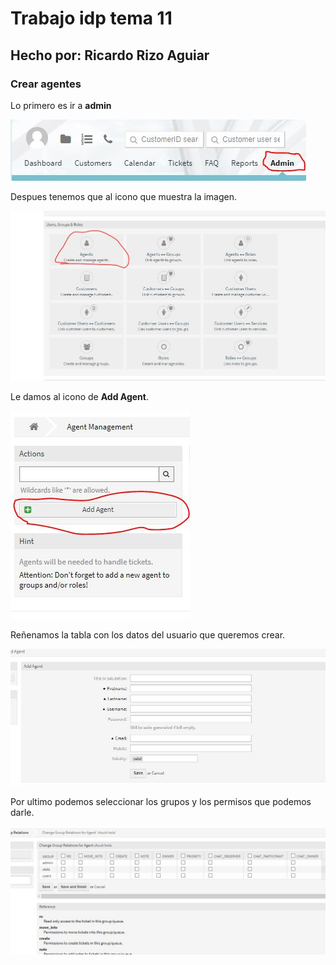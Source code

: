 # Trabajo idp tema 11
## Hecho por: Ricardo Rizo Aguiar  

### Crear agentes

Lo primero es ir a **admin** 

![imagen0](imagenes/Captura4.JPG)

Despues tenemos que al icono que muestra la imagen.

![imagen1](imagenes/Captura10.JPG)

Le damos al icono de **Add Agent**.

![imagen2](imagenes/Captura11.JPG)

Reñenamos la tabla con los datos del usuario que queremos crear.
 
![imagen3](imagenes/Captura12.JPG)

Por ultimo podemos seleccionar los grupos y los permisos que podemos darle. 

![imagen0](imagenes/Captura13.JPG)




